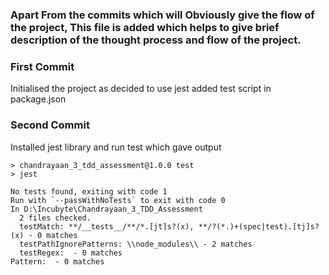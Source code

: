 ### Apart From the commits which will Obviously give the flow of the project, This file is added which helps to give brief description of the thought process and flow of the project.
### First Commit  
Initialised the project as decided to use jest added test script in package.json
### Second Commit
Installed jest library and run test which gave output  
```
> chandrayaan_3_tdd_assessment@1.0.0 test
> jest

No tests found, exiting with code 1
Run with `--passWithNoTests` to exit with code 0
In D:\Incubyte\Chandrayaan_3_TDD_Assessment
  2 files checked.
  testMatch: **/__tests__/**/*.[jt]s?(x), **/?(*.)+(spec|test).[tj]s?(x) - 0 matches
  testPathIgnorePatterns: \\node_modules\\ - 2 matches
  testRegex:  - 0 matches
Pattern:  - 0 matches
```

